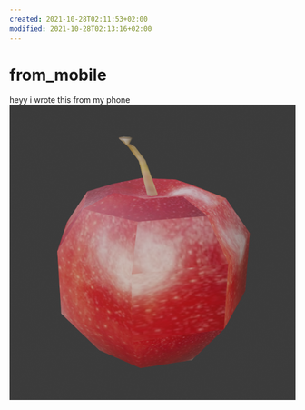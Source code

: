 ```yaml
---
created: 2021-10-28T02:11:53+02:00
modified: 2021-10-28T02:13:16+02:00
---
```


# from_mobile

heyy i wrote this from my phone![Image](./5b611d2825899c63c7f52c0f805288b0.png)
